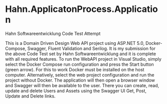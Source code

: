 # Hahn.ApplicatonProcess.Application
Hahn Softwareentwicklung Code Test Attempt

This is a Domain Driven Design Web API project using ASP.NET 5.0, Docker-Compose, Swagger, Fluent Validation and Serilog.
It is my submission for the above Code Test set by Hahn Softwareentwicklung and it is complete with all required features.
To run the WebAPI project in Visual Studio, simply select the Docker Compose run configuration and press the Start button
(green arrow). For this to work Docker must be installed on the host computer. Alternatively, select the web project 
configuration and run the project without Docker. The application will then open a browser window and Swagger will then 
be available to the user.
There you can create, read, update and delete Users and Assets using the Swagger UI Get, Post, Update and Delete links.
